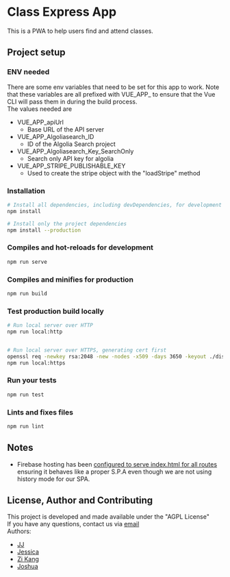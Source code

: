 # Class Express App
This is a PWA to help users find and attend classes.

## Project setup
### ENV needed
There are some env variables that need to be set for this app to work. Note that these variables are all prefixed with VUE_APP_ to ensure that the Vue CLI will pass them in during the build process.  
The values needed are
- VUE_APP_apiUrl
    - Base URL of the API server
- VUE_APP_Algoliasearch_ID
    - ID of the Algolia Search project
- VUE_APP_Algoliasearch_Key_SearchOnly
    - Search only API key for algolia
- VUE_APP_STRIPE_PUBLISHABLE_KEY
    - Used to create the stripe object with the "loadStripe" method

### Installation
```sh
# Install all dependencies, including devDependencies, for development use
npm install

# Install only the project dependencies
npm install --production
```

### Compiles and hot-reloads for development
```sh
npm run serve
```

### Compiles and minifies for production
```sh
npm run build
```

### Test production build locally
```sh
# Run local server over HTTP
npm run local:http


# Run local server over HTTPS, generating cert first
openssl req -newkey rsa:2048 -new -nodes -x509 -days 3650 -keyout ./dist/key.pem -out ./dist/cert.pem
npm run local:https
```

### Run your tests
```sh
npm run test
```

### Lints and fixes files
```sh
npm run lint
```

## Notes
- Firebase hosting has been [configured to serve index.html for all routes](./firebase.json) ensuring it behaves like a proper S.P.A even though we are not using history mode for our SPA.

## License, Author and Contributing
This project is developed and made available under the "AGPL License"  
If you have any questions, contact us via [email](mailto:developer@enkeldigital.com)  
Authors:
- [JJ](https://github.com/Jaimeloeuf)
- [Jessica](https://github.com/jessicajacelyn)
- [Zi Kang](https://github.com/zzkzzzz)
- [Joshua](https://github.com/leeszeray)
